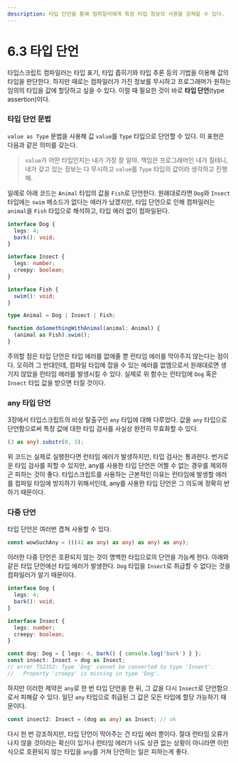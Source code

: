 ```yaml
---
description: 타입 단언을 통해 컴파일러에게 특정 타입 정보의 사용을 강제할 수 있다.
---
```


# 6.3 타입 단언

타입스크립트 컴파일러는 타입 표기, 타입 좁히기와 타입 추론 등의 기법을 이용해 값의 타입을 판단한다. 하지만 때로는 컴파일러가 가진 정보를 무시하고 프로그래머가 원하는 임의의 타입을 값에 할당하고 싶을 수 있다. 이럴 때 필요한 것이 바로 **타입 단언**\(type assertion\)이다.

### 타입 단언 문법

`value as Type` 문법을 사용해 값 `value`를 `Type` 타입으로 단언할 수 있다. 이 표현은 다음과 같은 의미를 갖는다.

> `value`가 어떤 타입인지는 내가 가장 잘 알아. 책임은 프로그래머인 내가 질테니, 네가 갖고 있는 정보는 다 무시하고 `value`를 `Type` 타입의 값이라 생각하고 진행해.

일례로 아래 코드는 `Animal` 타입의 값을 `Fish`로 단언한다. 원래대로라면 `Dog`와 `Insect` 타입에는 `swim` 메소드가 없다는 에러가 났겠지만, 타입 단언으로 인해 컴파일러는 `animal`을 `Fish` 타입으로 해석하고, 타입 에러 없이 컴파일된다.

```typescript
interface Dog {
  legs: 4;
  bark(): void;
}

interface Insect {
  legs: number;
  creepy: boolean;
}

interface Fish {
  swim(): void;
}

type Animal = Dog | Insect | Fish;

function doSomethingWithAnimal(animal: Animal) {
  (animal as Fish).swim();
}
```

주의할 점은 타입 단언은 타입 에러를 없애줄 뿐 런타임 에러를 막아주지 않는다는 점이다. 오히려 그 반대인데, 컴파일 타입에 잡을 수 있는 에러를 없앰으로서 원래대로면 생기지 않았을 런타임 에러를 발생시킬 수 있다. 실제로 위 함수는 런타임에 `Dog` 혹은 `Insect` 타입 값을 받으면 터질 것이다.

### **any** **타입 단언**

3장에서 타입스크립트의 비상 탈출구인 `any` 타입에 대해 다루었다. 값을 `any` 타입으로 단언함으로써 특정 값에 대한 타입 검사를 사실상 완전히 무효화할 수 있다.

```typescript
(3 as any).substr(0, 3);
```

위 코드는 실제로 실행한다면 런타임 에러가 발생하지만, 타입 검사는 통과한다. 번거로운 타입 검사를 피할 수 있지만, any를 사용한 타입 단언은 어쩔 수 없는 경우를 제외하곤 피하는 것이 좋다. 타입스크립트를 사용하는 근본적인 이유는 런타임에 발생할 에러를 컴파일 타임에 방지하기 위해서인데, any를 사용한 타입 단언은 그 의도에 정확히 반하기 때문이다.

### **다중 단언**

타입 단언은 여러번 겹쳐 사용할 수 있다.

```typescript
const wowSuchAny = (((42 as any) as any) as any) as any);
```

이러한 다중 단언은 호환되지 않는 것이 명백한 타입으로의 단언을 가능케 한다. 아래와 같은 타입 단언에선 타입 에러가 발생한다. `Dog` 타입을 `Insect`로 취급할 수 없다는 것을 컴파일러가 알기 때문이다.

```typescript
interface Dog {
  legs: 4;
  bark(): void;
}

interface Insect {
  legs: number;
  creepy: boolean;
}

const dog: Dog = { legs: 4, bark() { console.log('bark') } };
const insect: Insect = dog as Insect;
// error TS2352: Type 'Dog' cannot be converted to type 'Insect'.
//   Property 'creepy' is missing in type 'Dog'.
```

하지만 이러한 제약은 `any`로 한 번 타입 단언을 한 뒤, 그 값을 다시 `Insect`로 단언함으로서 피해갈 수 있다. 일단 `any` 타입으로 취급된 그 값은 모든 타입에 할당 가능하기 때문이다.

```typescript
const insect2: Insect = (dog as any) as Insect; // ok
```

다시 한 번 강조하지만, 타입 단언이 막아주는 건 타입 에러 뿐이다. 절대 런타임 오류가 나지 않을 것이라는 확신이 있거나 런타임 에러가 나도 상관 없는 상황이 아니라면 이런 식으로 호환되지 않는 타입을 `any`를 거쳐 단언하는 일은 피하는게 좋다.

